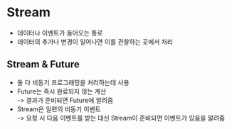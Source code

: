 # Stream

- 데이터나 이벤트가 들어오는 통로
- 데이터의 추가나 변경이 일어나면 이를 관찰하는 곳에서 처리

## Stream & Future

- 둘 다 비동기 프로그래밍을 처리하는데 사용
- Future는 즉시 완료되지 않는 계산<br/>
  -> 결과가 준비되면 Future에 알려줌
- Stream은 일련의 비동기 이벤트<br/>
  -> 요청 시 다음 이벤트를 받는 대신 Stream이 준비되면 이벤트가 있음을 알려줌
